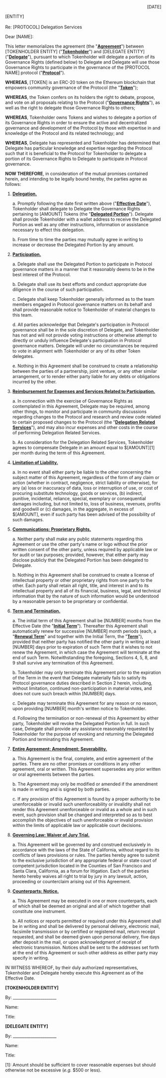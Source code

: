 <div style="text-align: right"> [DATE] </div>

\[ENTITY\]\
\
Re: \[PROTOCOL\] Delegation Services

Dear \[NAME\]:

This letter memorializes the agreement (the "**<u>Agreement</u>**")
between \[TOKENHOLDER ENTITY\] ("**<u>Tokenholder</u>**") and
\[DELEGATE ENTITY\] ("**<u>Delegate</u>**"), pursuant to which
Tokenholder will delegate a portion of its Governance Rights (defined
below) to Delegate and Delegate will use those Governance Rights to
participate in the governance of the \[PROTOCOL NAME\] protocol
("**<u>Protocol</u>**").

**WHEREAS**, \[TOKEN\] is an ERC-20 token on the Ethereum blockchain
that empowers community governance of the Protocol (the
"**<u>Token</u>**");

**WHEREAS**, the Token confers on its holders the right to debate,
propose, and vote on all proposals relating to the Protocol
("**<u>Governance Rights</u>**"), as well as the right to delegate
those Governance Rights to others;

**WHEREAS**, Tokenholder owns Tokens and wishes to delegate a portion
of its Governance Rights in order to ensure the active and
decentralized governance and development of the Protocol by those with
expertise in and knowledge of the Protocol and its related technology;
and

**WHEREAS**, Delegate has represented and Tokenholder has determined
that Delegate has particular knowledge and expertise regarding the
Protocol such that it is beneficial to the Protocol for Tokenholder to
delegate a portion of its Governance Rights to Delegate to participate
in Protocol governance.

**NOW THEREFORE**, in consideration of the mutual promises contained
herein, and intending to be legally bound hereby, the parties agree as
follows:

1.  **<u>Delegation.</u>**

    a.  Promptly following the date first written above ("**<u>Effective
        Date</u>**"), Tokenholder shall delegate to Delegate the
        Governance Rights pertaining to \[AMOUNT\] Tokens (the
        "**<u>Delegated Portion</u>**"). Delegate shall provide
        Tokenholder with a wallet address to receive the Delegated
        Portion as well as any other instructions, information or
        assistance necessary to effect this delegation.

    b.  From time to time the parties may mutually agree in writing to
        increase or decrease the Delegated Portion by any amount.

2.  **<u>Participation.</u>**

    a.  Delegate shall use the Delegated Portion to participate in
        Protocol governance matters in a manner that it reasonably deems
        to be in the best interest of the Protocol.

    b.  Delegate shall use its best efforts and conduct appropriate due
        diligence in the course of such participation.

    c.  Delegate shall keep Tokenholder generally informed as to the
        team members engaged in Protocol governance matters on its
        behalf and shall provide reasonable notice to Tokenholder of
        material changes to this team.

    d.  All parties acknowledge that Delegate's participation in
        Protocol governance shall be in the sole discretion of Delegate,
        and Tokenholder has not and will not provide voting instructions
        or otherwise attempt to directly or unduly influence Delegate's
        participation in Protocol governance matters. Delegate will
        under no circumstances be required to vote in alignment with
        Tokenholder or any of its other Token delegates.

    e.  Nothing in this Agreement shall be construed to create a
        relationship between the parties of a partnership, joint
        venture, or any other similar arrangement, or to render either
        party liable for any debts or obligations incurred by the other.

3.  **<u>Reimbursement for Expenses and Services Related to Participation.</u>**

    a.  In connection with the exercise of Governance Rights as
        contemplated in this Agreement, Delegate may be required, among
        other things, to monitor and participate in community
        discussions regarding changes to the Protocol and research and
        review code related to certain proposed changes to the Protocol
        (the "**<u>Delegation Related Services</u>**"), and may also
        incur expenses and other costs in the course of performing
        Delegation Related Services.

    b.  As consideration for the Delegation Related Services,
        Tokenholder agrees to compensate Delegate in an amount equal to
        \$\[AMOUNT\][1] per month during the term of this Agreement.

4.  **<u>Limitation of Liability.</u>**

    a.  In no event shall either party be liable to the other concerning
        the subject matter of this Agreement, regardless of the form of
        any claim or action (whether in contract, negligence, strict
        liability or otherwise), for any (a) loss or inaccuracy of data,
        loss or interruption of use, or cost of procuring substitute
        technology, goods or services, (b) indirect, punitive,
        incidental, reliance, special, exemplary or consequential
        damages including, but not limited to, loss of business,
        revenues, profits and goodwill or (c) damages, in the aggregate,
        in excess of \$\[AMOUNT\], even if such party has been advised
        of the possibility of such damages.

5.  **<u>Communications; Proprietary Rights.</u>**

    a.  Neither party shall make any public statements regarding this
        Agreement or use the other party's name or logo without the
        prior written consent of the other party, unless required by
        applicable law or for audit or tax purposes; provided, however,
        that either party may disclose publicly that the Delegated
        Portion has been delegated to Delegate.

    b.  Nothing in this Agreement shall be construed to create a license
        of intellectual property or other proprietary rights from one
        party to the other. Each party shall retain all right, title,
        and interest in and to its intellectual property and all of its
        financial, business, legal, and technical information that by
        the nature of such information would be understood by a
        reasonable person to be proprietary or confidential.

6.  **<u>Term and Termination.</u>**

    a.  The initial term of this Agreement shall be \[NUMBER\] months
        from the Effective Date (the "**<u>Initial Term</u>**").
        Thereafter this Agreement shall automatically renew for
        successive \[NUMBER\] month periods (each, a "**<u>Renewal
        Term</u>**" and together with the Initial Term, the
        "**<u>Term</u>**"), provided that neither party has notified the
        other party in writing at least \[NUMBER\] days prior to
        expiration of such Term that it wishes to not renew the
        Agreement, in which case the Agreement will terminate at the end
        of such Term. Notwithstanding the foregoing, Sections 4, 5, 8,
        and 9 shall survive any termination of this Agreement.

    b.  Tokenholder may only terminate this Agreement prior to the
        expiration of the Term in the event that Delegate materially
        fails to satisfy its Protocol governance duties described in
        Section 2 herein, including, without limitation, continued
        non-participation in material votes, and does not cure such
        breach within \[NUMBER\] days.

    c.  Delegate may terminate this Agreement for any reason or no
        reason, upon providing \[NUMBER\] month's written notice to
        Tokenholder.

    d.  Following the termination or non-renewal of this Agreement by
        either party, Tokenholder will revoke the Delegated Portion in
        full. In such case, Delegate shall provide any assistance
        reasonably requested by Tokenholder for the purpose of revoking
        and returning the Delegated Portion and terminating this
        Agreement.

7.  **<u>Entire Agreement; Amendment; Severability.</u>**

    a.  This Agreement is the final, complete, and entire agreement of
        the parties. There are no other promises or conditions in any
        other agreement, oral or written. This Agreement supersedes any
        prior written or oral agreements between the parties.

    b.  The Agreement may only be modified or amended if the amendment
        is made in writing and is signed by both parties.

    c.  If any provision of this Agreement is found by a proper
        authority to be unenforceable or invalid such unenforceability
        or invalidity shall not render this Agreement unenforceable or
        invalid as a whole and in such event, such provision shall be
        changed and interpreted so as to best accomplish the objectives
        of such unenforceable or invalid provision within the limits of
        applicable law or applicable court decisions.

8.  **<u>Governing Law; Waiver of Jury Trial.</u>**

    a.  This Agreement will be governed by and construed exclusively in
        accordance with the laws of the State of California, without
        regard to its conflicts of laws provisions or rules. The parties
        hereby agree to submit to the exclusive jurisdiction of any
        appropriate federal or state court of competent jurisdiction
        located in the Counties of San Francisco and Santa Clara,
        California, as a forum for litigation. Each of the parties
        hereto hereby waives all right to trial by jury in any lawsuit,
        action, proceeding or counterclaim arising out of this
        Agreement.

9.  **<u>Counterparts; Notice.</u>**

    a.  This Agreement may be executed in one or more counterparts, each
        of which shall be deemed an original and all of which together
        shall constitute one instrument.

    b.  All notices or reports permitted or required under this
        Agreement shall be in writing and shall be delivered by personal
        delivery, electronic mail, facsimile transmission or by
        certified or registered mail, return receipt requested, and
        shall be deemed given upon personal delivery, five days after
        deposit in the mail, or upon acknowledgment of receipt of
        electronic transmission. Notices shall be sent to the addresses
        set forth at the end of this Agreement or such other address as
        either party may specify in writing.

IN WITNESS WHEREOF, by their duly authorized representatives,
Tokenholder and Delegate hereby execute this Agreement as of the
Effective Date.

**\[TOKENHOLDER ENTITY\]**

By: ______________________

Name:

Title:

**\[DELEGATE ENTITY\]**

By: ______________________

Name:

Title:

[1]: Amount should be sufficient to cover reasonable expenses but
    should otherwise not be excessive (*e.g.* \$500 or less).
